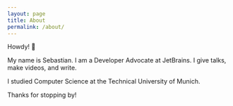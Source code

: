 ```yaml
---
layout: page
title: About
permalink: /about/
---
```


Howdy! 🤠

My name is Sebastian. I am a Developer Advocate at JetBrains.
I give talks, make videos, and write.

I studied Computer Science at the Technical University of Munich.

Thanks for stopping by!